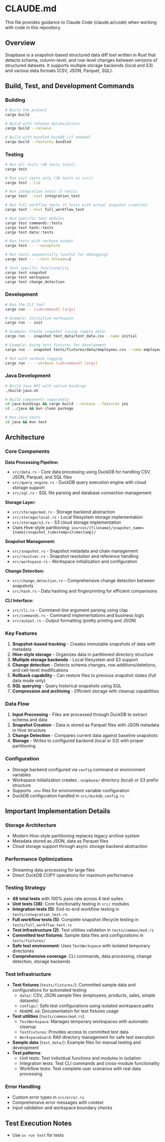 # CLAUDE.md

This file provides guidance to Claude Code (claude.ai/code) when working with code in this repository.

## Overview

Snapbase is a snapshot-based structured data diff tool written in Rust that detects schema, column-level, and row-level changes between versions of structured datasets. It supports multiple storage backends (local and S3) and various data formats (CSV, JSON, Parquet, SQL).

## Build, Test, and Development Commands

### Building
```bash
# Build the project
cargo build

# Build with release optimizations
cargo build --release

# Build with bundled DuckDB (if needed)
cargo build --features bundled
```

### Testing
```bash
# Run all tests (48 tests total)
cargo test

# Run unit tests only (38 tests in src/)
cargo test --lib

# Run integration tests (5 tests)
cargo test --test integration_test

# Run full workflow tests (5 tests with actual snapshot creation)
cargo test --test full_workflow_test

# Run specific test modules
cargo test commands::tests
cargo test hash::tests
cargo test data::tests

# Run tests with verbose output
cargo test -- --nocapture

# Run tests sequentially (useful for debugging)
cargo test -- --test-threads=1

# Test specific functionality
cargo test snapshot
cargo test workspace
cargo test change_detection
```

### Development
```bash
# Run the CLI tool
cargo run -- [subcommand] [args]

# Example: Initialize workspace
cargo run -- init

# Example: Create snapshot (using sample data)
cargo run -- snapshot test_data/test_data.csv --name initial

# Example: Using test fixtures for development
cargo run -- snapshot tests/fixtures/data/employees.csv --name employees_v1

# Run with verbose logging
cargo run -- --verbose [subcommand] [args]
```

### Java Development
```bash
# Build Java API with native bindings
./build-java.sh

# Build components separately
cd java-bindings && cargo build --release --features jni
cd ../java && mvn clean package

# Run Java tests
cd java && mvn test
```

## Architecture

### Core Components

**Data Processing Pipeline:**
- `src/data.rs` - Core data processing using DuckDB for handling CSV, JSON, Parquet, and SQL files
- `src/query_engine.rs` - DuckDB query execution engine with cloud storage support
- `src/sql.rs` - SQL file parsing and database connection management

**Storage Layer:**
- `src/storage/mod.rs` - Storage backend abstraction
- `src/storage/local.rs` - Local filesystem storage implementation
- `src/storage/s3.rs` - S3 cloud storage implementation
- Uses Hive-style partitioning: `sources/{filename}/snapshot_name={name}/snapshot_timestamp={timestamp}/`

**Snapshot Management:**
- `src/snapshot.rs` - Snapshot metadata and chain management
- `src/resolver.rs` - Snapshot resolution and reference handling
- `src/workspace.rs` - Workspace initialization and configuration

**Change Detection:**
- `src/change_detection.rs` - Comprehensive change detection between snapshots
- `src/hash.rs` - Data hashing and fingerprinting for efficient comparisons

**CLI Interface:**
- `src/cli.rs` - Command-line argument parsing using clap
- `src/commands.rs` - Command implementations and business logic
- `src/output.rs` - Output formatting (pretty printing and JSON)

### Key Features

1. **Snapshot-based tracking** - Creates immutable snapshots of data with metadata
2. **Hive-style storage** - Organizes data in partitioned directory structure
3. **Multiple storage backends** - Local filesystem and S3 support
4. **Change detection** - Detects schema changes, row additions/deletions, and cell-level modifications
5. **Rollback capability** - Can restore files to previous snapshot states (full data mode only)
6. **SQL querying** - Query historical snapshots using SQL
7. **Compression and archiving** - Efficient storage with cleanup capabilities

### Data Flow

1. **Input Processing** - Files are processed through DuckDB to extract schema and data
2. **Snapshot Creation** - Data is stored as Parquet files with JSON metadata in Hive structure
3. **Change Detection** - Compares current data against baseline snapshots
4. **Storage** - Writes to configured backend (local or S3) with proper partitioning

### Configuration

- Storage backend configured via `config` command or environment variables
- Workspace initialization creates `.snapbase/` directory (local) or S3 prefix structure
- Supports `.env` files for environment variable configuration
- DuckDB configuration handled in `src/duckdb_config.rs`

## Important Implementation Details

### Storage Architecture
- Modern Hive-style partitioning replaces legacy archive system
- Metadata stored as JSON, data as Parquet files
- Cloud storage support through async storage backend abstraction

### Performance Optimizations
- Streaming data processing for large files
- Direct DuckDB COPY operations for maximum performance

### Testing Strategy
- **48 total tests** with 100% pass rate across 4 test suites
- **Unit tests (38)**: Core functionality testing in `src/` modules
- **Integration tests (5)**: End-to-end workflow testing in `tests/integration_test.rs`
- **Full workflow tests (5)**: Complete snapshot lifecycle testing in `tests/full_workflow_test.rs`
- **Test infrastructure (2)**: Test utilities validation in `tests/common/mod.rs`
- **Committed test fixtures**: Sample data files and configurations in `tests/fixtures/`
- **Safe test environment**: Uses `TestWorkspace` with isolated temporary directories
- **Comprehensive coverage**: CLI commands, data processing, change detection, storage backends

### Test Infrastructure
- **Test fixtures** (`tests/fixtures/`): Committed sample data and configurations for automated testing
  - `data/`: CSV, JSON sample files (employees, products, sales, simple datasets)
  - `configs/`: Safe test configurations using isolated workspace paths
  - `README.md`: Documentation for test fixtures usage
- **Test utilities** (`tests/common/mod.rs`): 
  - `TestWorkspace`: Manages temporary workspaces with automatic cleanup
  - `TestFixtures`: Provides access to committed test data
  - `WorkspaceGuard`: RAII directory management for safe test execution
- **Sample data** (`test_data/`): Example files for manual testing and development
- **Test patterns**:
  - Unit tests: Test individual functions and modules in isolation
  - Integration tests: Test CLI commands and cross-module functionality
  - Workflow tests: Test complete user scenarios with real data processing

### Error Handling
- Custom error types in `src/error.rs`
- Comprehensive error messages with context
- Input validation and workspace boundary checks

## Test Execution Notes

- Use `uv run test` for tests